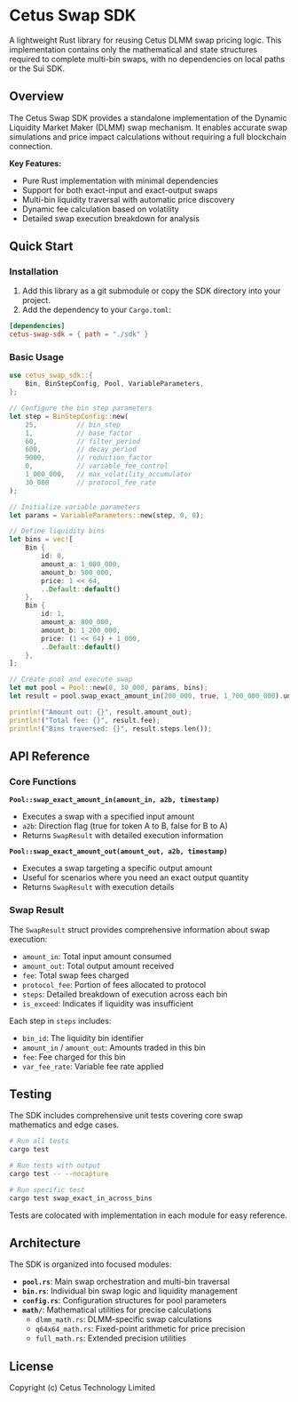# Cetus Swap SDK

A lightweight Rust library for reusing Cetus DLMM swap pricing logic. This implementation contains only the mathematical and state structures required to complete multi-bin swaps, with no dependencies on local paths or the Sui SDK.

## Overview

The Cetus Swap SDK provides a standalone implementation of the Dynamic Liquidity Market Maker (DLMM) swap mechanism. It enables accurate swap simulations and price impact calculations without requiring a full blockchain connection.

**Key Features:**
- Pure Rust implementation with minimal dependencies
- Support for both exact-input and exact-output swaps
- Multi-bin liquidity traversal with automatic price discovery
- Dynamic fee calculation based on volatility
- Detailed swap execution breakdown for analysis

## Quick Start

### Installation

1. Add this library as a git submodule or copy the SDK directory into your project.
2. Add the dependency to your `Cargo.toml`:

```toml
[dependencies]
cetus-swap-sdk = { path = "./sdk" }
```

### Basic Usage

```rust
use cetus_swap_sdk::{
    Bin, BinStepConfig, Pool, VariableParameters,
};

// Configure the bin step parameters
let step = BinStepConfig::new(
    25,          // bin_step
    1,           // base_factor
    60,          // filter_period
    600,         // decay_period
    9000,        // reduction_factor
    0,           // variable_fee_control
    1_000_000,   // max_volatility_accumulator
    30_000       // protocol_fee_rate
);

// Initialize variable parameters
let params = VariableParameters::new(step, 0, 0);

// Define liquidity bins
let bins = vec![
    Bin {
        id: 0,
        amount_a: 1_000_000,
        amount_b: 500_000,
        price: 1 << 64,
        ..Default::default()
    },
    Bin {
        id: 1,
        amount_a: 800_000,
        amount_b: 1_200_000,
        price: (1 << 64) + 1_000,
        ..Default::default()
    },
];

// Create pool and execute swap
let mut pool = Pool::new(0, 30_000, params, bins);
let result = pool.swap_exact_amount_in(200_000, true, 1_700_000_000).unwrap();

println!("Amount out: {}", result.amount_out);
println!("Total fee: {}", result.fee);
println!("Bins traversed: {}", result.steps.len());
```

## API Reference

### Core Functions

**`Pool::swap_exact_amount_in(amount_in, a2b, timestamp)`**
- Executes a swap with a specified input amount
- `a2b`: Direction flag (true for token A to B, false for B to A)
- Returns `SwapResult` with detailed execution information

**`Pool::swap_exact_amount_out(amount_out, a2b, timestamp)`**
- Executes a swap targeting a specific output amount
- Useful for scenarios where you need an exact output quantity
- Returns `SwapResult` with execution details

### Swap Result

The `SwapResult` struct provides comprehensive information about swap execution:
- `amount_in`: Total input amount consumed
- `amount_out`: Total output amount received
- `fee`: Total swap fees charged
- `protocol_fee`: Portion of fees allocated to protocol
- `steps`: Detailed breakdown of execution across each bin
- `is_exceed`: Indicates if liquidity was insufficient

Each step in `steps` includes:
- `bin_id`: The liquidity bin identifier
- `amount_in` / `amount_out`: Amounts traded in this bin
- `fee`: Fee charged for this bin
- `var_fee_rate`: Variable fee rate applied

## Testing

The SDK includes comprehensive unit tests covering core swap mathematics and edge cases.

```bash
# Run all tests
cargo test

# Run tests with output
cargo test -- --nocapture

# Run specific test
cargo test swap_exact_in_across_bins
```

Tests are colocated with implementation in each module for easy reference.

## Architecture

The SDK is organized into focused modules:

- **`pool.rs`**: Main swap orchestration and multi-bin traversal
- **`bin.rs`**: Individual bin swap logic and liquidity management
- **`config.rs`**: Configuration structures for pool parameters
- **`math/`**: Mathematical utilities for precise calculations
  - `dlmm_math.rs`: DLMM-specific swap calculations
  - `q64x64_math.rs`: Fixed-point arithmetic for price precision
  - `full_math.rs`: Extended precision utilities

## License

Copyright (c) Cetus Technology Limited

